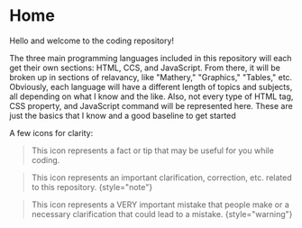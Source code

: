# Home

Hello and welcome to the coding repository!

The three main programming languages included in this repository will each get their own sections: HTML, CCS, and JavaScript.
From there, it will be broken up in sections of relavancy, like "Mathery," "Graphics," "Tables," etc. 
Obviously, each language will have a different length of topics and subjects, all depending on what I know and the like.
Also, not every type of HTML tag, CSS property, and JavaScript command will be represented here. These are just the basics that I know and a good baseline to get started

A few icons for clarity:

> This icon represents a fact or tip that may be useful for you while coding. 

> This icon represents an important clarification, correction, etc. related to this repository. 
{style="note"}

> This icon represents a VERY important mistake that people make or a necessary clarification that could lead to a mistake.
{style="warning"}